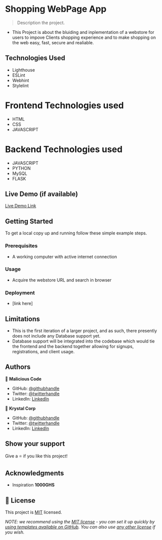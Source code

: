 
# Shopping WebPage App

> Description the project.
- This Project is about the bluiding and inplementation of a webstore for users to impove Clients shopping experience and to make shopping on the web easy, fast, secure and realiable.

## Technologies Used
- Lighthouse
- ESLint
- Webhint
- Stylelint

# Frontend Technologies used
- HTML
- CSS
- JAVASCRIPT

# Backend Technologies used
- JAVASCRIPT
- PYTHON
- MySQL
- FLASK


## Live Demo (if available)

[Live Demo Link](https://livedemo.com)


## Getting Started

To get a local copy up and running follow these simple example steps.

### Prerequisites
- A working computer with active internet connection

### Usage
- Acquire the webstore URL and search in browser

### Deployment
- [link here]

## Limitations
- This is the first iteration of a larger project, and as such, there presently does not include any Database support yet. 
- Database support will be integrated into the codebase which would tie the frontend and the backend together allowing for 
  signups, registrations, and client usage. 

## Authors

👤 **Malicious Code**

- GitHub: [@githubhandle](https://github.com/githubhandle)
- Twitter: [@twitterhandle](https://twitter.com/twitterhandle)
- LinkedIn: [LinkedIn](https://linkedin.com/in/linkedinhandle)

👤 **Krystal Corp**

- GitHub: [@githubhandle](https://github.com/githubhandle)
- Twitter: [@twitterhandle](https://twitter.com/twitterhandle)
- LinkedIn: [LinkedIn](https://linkedin.com/in/linkedinhandle)


## Show your support

Give a ⭐️ if you like this project!

## Acknowledgments

- Inspiration 
**1000GHS**

## 📝 License

This project is [MIT](./LICENSE) licensed.

_NOTE: we recommend using the [MIT license](https://choosealicense.com/licenses/mit/) - you can set it up quickly by [using templates available on GitHub](https://docs.github.com/en/communities/setting-up-your-project-for-healthy-contributions/adding-a-license-to-a-repository). You can also use [any other license](https://choosealicense.com/licenses/) if you wish._
